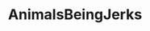 ---
title: AnimalsBeingJerks
crosslinks:
- u_imguralbumbot
- gifs
- NSFWFunny
- xkcd
- PeopleFuckingDying
- youtubot
- aww
- tmsbmeta
- funny
- AskReddit
- botwatch
- AnimalTextGifs
- PartyParrot
- cars
- videos
- UpvotedBecauseGirl
- ChildrenFallingOver
- autotldr
- autourbanbot
- pics
---